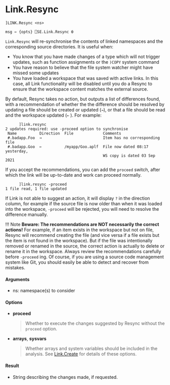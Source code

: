 # Link.Resync 

    ]LINK.Resync <ns> 
    
    msg ← {opts} ⎕SE.Link.Resync ⍬

`Link.Resync` will re-synchronise the contents of linked namespaces and the corresponding source directories. It is useful when:

* You know that you have made changes of a type which will not trigger updates, such as function assignments or the `)COPY` system command
* You have reason to believe that the file system watcher might have missed some updates
* You have loaded a workspace that was saved with active links. In this case, all Link functionality will be disabled until you do a Resync to ensure that the workspace content matches the external source.

By default, Resync takes no action, but outputs a list of differences found, with a recommendation of whether the the difference should be resolved by updating a file should be created or updated (`→`), or that a file should be read and the workspace updated (`←` ). For example:

```
      ]link.resync
2 updates required: use -proceed option to synchronise
 Name          Direction  File             Comments
 #.badapp.Foo  →                           Item has no corresponding file
 #.badapp.Goo  ←          /myapp/Goo.aplf  File now dated 08:17 yesterday,
                                           WS copy is dated 03 Sep 2021 
```

If you accept the recommendations, you can add the `proceed` switch, after which the link will be up-to-date and work can proceed normally.

```apl
      ]link.resync -proceed
1 file read, 1 file updated 
```

If Link is not able to suggest an action, it will display `?` in the direction column, for example if the source file is now older than when it was loaded into the workspace, `-proceed` will be rejected, you will need to resolve the difference manually.

!!! Note
	**Beware: The recommendations are NOT necessarily the correct actions!** For example, if an item exists in the workspace but not on file, Resync will recommend creating the file (and vice versa if a file exists but the item is not found in the workspace). But if the file was intentionally removed or renamed in the source, the correct action is actually to delete or rename it in the workspace. Always review the recommendations carefully before `-proceed` ing. Of course, if you are using a source code management system like Git, you should easily be able to detect and recover from mistakes.

#### Arguments

- ns: namespace(s) to consider

#### Options

- **proceed**

  > Whether to execute the changes suggested by Resync without the `proceed` option.

- **arrays**, **sysvars**

  > Whether arrays and system variables should be included in the analysis. See [Link.Create](Link.Create.md) for details of these options.

#### Result

- String describing the changes made, if requested.